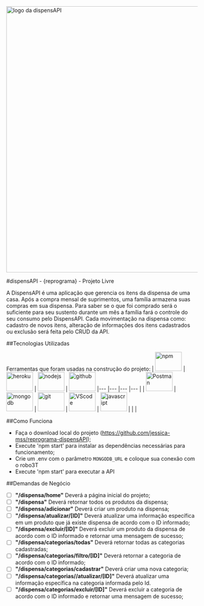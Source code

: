 <img src="https://i.imgur.com/6bntZGn.png" alt="logo da dispensAPI" width="700">

#dispensAPI - {reprograma} - Projeto Livre

A DispensAPI é uma aplicação que gerencia os itens da dispensa de uma casa. Após a compra mensal de suprimentos, uma família armazena suas compras em sua dispensa. Para saber se o que foi comprado será o suficiente para seu sustento durante um mês a família fará o controle do seu consumo pelo DispensAPI. Cada movimentação na dispensa como: cadastro de novos itens, alteração de informações dos itens cadastrados ou exclusão será feita pelo CRUD da API.

##Tecnologias Utilizadas

Ferramentas que foram usadas na construção do projeto:
| <img width="70" height="50" src="https://i.imgur.com/TJbRe4D.png" alt="npm"/></code> | <img width="70" height="50" src="https://i.imgur.com/9OrPpPn.png" alt="heroku"/></code> | <img width="70" height="50" src="https://i.imgur.com/S9rEEsR.png" alt="nodejs"/> | <img width="70" height="50" src="https://i.imgur.com/2xAdaHj.png" alt="github"/></code>
|--- |--- |--- |--- |
| <img width="70" height="50" src="https://i.imgur.com/YBIQkiH.png" alt="Postman"/></code> | <img width="70" height="50" src="https://i.imgur.com/O3vQ0ok.png" alt="mongodb"/></code> | <img width="70" height="50" src="https://i.imgur.com/jL9D3c5.png" alt="git"/></code> | <img width="70" height="50" src="https://www.vectorlogo.zone/logos/visualstudio_code/visualstudio_code-ar21.svg" alt="VScode"/></code>
| <img width="70" height="50" src="https://i.imgur.com/I9bCtGE.png" alt="javascript"/></code> |   |  |  
   
  
  

##Como Funciona

- Faça o download local do projeto (<https://github.com/jessica-mss/reprograma-dispensAPI>);
- Execute 'npm start' para instalar as dependências necessárias para funcionamento;
- Crie um .env com o parâmetro `MONGODB_URL` e coloque sua conexão com o robo3T
- Execute 'npm start' para executar a API
 
##Demandas de Negócio

- [ ]  **"/dispensa/home"** Deverá a página inicial do projeto;
- [ ]  **"/dispensa"** Deverá retornar todos os produtos da dispensa;
- [ ]  **"/dispensa/adicionar"** Deverá criar um produto na dispensa;
- [ ]  **"/dispensa/atualizar/[ID]"** Deverá atualizar uma informação específica em um produto que já existe dispensa de acordo com o ID informado;
- [ ]  **"/dispensa/excluir/[ID]"** Deverá excluir um produto da dispensa de acordo com o ID informado e retornar uma mensagem de sucesso;
- [ ]  **"/dispensa/categorias/todas"** Deverá retornar todas as categorias cadastradas;
- [ ]  **"/dispensa/categorias/filtro/[ID]"** Deverá retornar a categoria de acordo com o ID informado;
- [ ]  **"/dispensa/categorias/cadastrar"** Deverá criar uma nova categoria;
- [ ]  **"/dispensa/categorias//atualizar/[ID]"** Deverá atualizar uma informação específica na categoria informada pelo Id.
- [ ]  **"/dispensa/categorias/excluir/[ID]"** Deverá excluir a categoria de acordo com o ID informado e retornar uma mensagem de sucesso;
